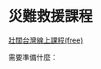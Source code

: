 # 災難救援課程


[壯闊台灣線上課程(free)](https://team.forward.org.tw/online-training?utm_source=newsletter&utm_medium=email&utm_campaign=online-training)

需要準備什麼：